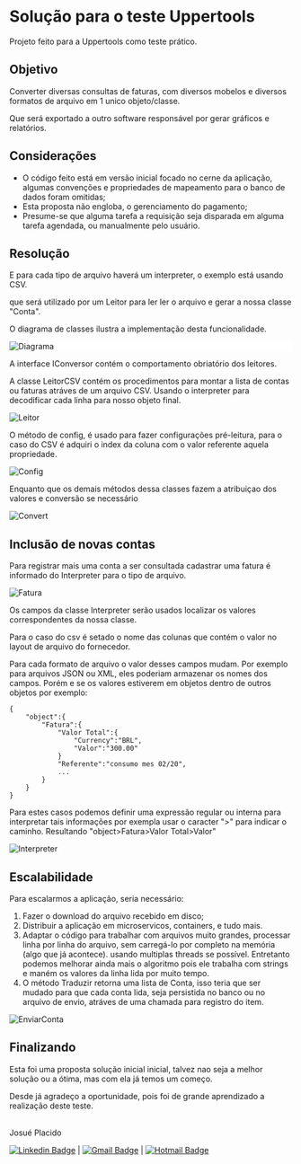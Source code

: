 # Solução para o teste Uppertools

Projeto feito para a Uppertools como teste prático.

## Objetivo

Converter diversas consultas de faturas, com diversos mobelos e diversos formatos de arquivo em 1 unico objeto/classe.

Que será exportado a outro software responsável por gerar gráficos e relatórios.

## Considerações

- O código feito está em versão inicial focado no cerne da aplicação, algumas convenções e propriedades de mapeamento para o banco de dados foram omitidas;
- Esta proposta não engloba, o gerenciamento do pagamento;
- Presume-se que alguma tarefa a requisição seja disparada em alguma tarefa agendada, ou manualmente pelo usuário.

## Resolução

E para cada tipo de arquivo haverá um interpreter, o exemplo está usando CSV.

que será utilizado por um Leitor para ler ler o arquivo e gerar a nossa classe "Conta".

O diagrama de classes ilustra a implementação desta funcionalidade.

<div style="background-color:white">
    <img alt="Diagrama" src="./Docs/Diagrama de classes.png">
</div>

A interface IConversor contém o comportamento obriatório dos leitores.

A classe LeitorCSV contém os procedimentos para montar a lista de contas ou faturas atráves de um arquivo CSV. Usando o interpreter para decodificar cada linha para nosso objeto final.

<img alt="Leitor" src="./Docs/LeitorCSV.JPG">

O método de config, é usado para fazer configurações pré-leitura, para o caso do CSV é adquiri o index da coluna com o valor referente aquela propriedade.

<img alt="Config" src="./Docs/Config.JPG">

Enquanto que os demais métodos dessa classes fazem a atribuiçao dos valores e conversão se necessário

<img alt="Convert" src="./Docs/Conversões.JPG">

## Inclusão de novas contas

Para registrar mais uma conta a ser consultada cadastrar uma fatura é informado do Interpreter para o tipo de arquivo.

<img alt="Fatura" src="./Docs/Fatura.jpg">

Os campos da classe Interpreter serão usados localizar os valores correspondentes da nossa classe.

Para o caso do csv é setado o nome das colunas que contém o valor no layout de arquivo do fornecedor.

Para cada formato de arquivo o valor desses campos mudam. Por exemplo para arquivos JSON ou XML, eles poderiam armazenar os nomes dos campos. Porém e se os valores estiverem em objetos dentro de outros objetos por exemplo:

```
{
    "object":{
        "Fatura":{
            "Valor Total":{
                "Currency":"BRL",
                "Valor":"300.00"
            }
            "Referente":"consumo mes 02/20",
            ...
        }
    }
}

```

Para estes casos podemos definir uma expressão regular ou interna para interpretar tais informações por exempla usar o caracter ">" para indicar o caminho.
Resultando "object>Fatura>Valor Total>Valor"

<img alt="Interpreter" src="./Docs/Interpreter.jpg">

## Escalabilidade

Para escalarmos a aplicação, seria necessário:

1. Fazer o download do arquivo recebido em disco;
1. Distribuir a aplicação em microservicos, containers, e tudo mais.
1. Adaptar o código para trabalhar com arquivos muito grandes, processar linha por linha do arquivo, sem carregá-lo por completo na memória (algo que já acontece). usando multiplas threads se possível. Entretanto podemos melhorar ainda mais o algoritmo pois ele trabalha com strings e maném os valores da linha lida por muito tempo.
1. O método Traduzir retorna uma lista de Conta, isso teria que ser mudado para que cada conta lida, seja persistida no banco ou no arquivo de envio, atráves de uma chamada para registro do item.

<img alt="EnviarConta" src="./Docs/EnviarConta.jpg">

## Finalizando

Esta foi uma proposta solução inicial inicial, talvez nao seja a melhor solução ou a ótima, mas com ela já temos um começo.

Desde já agradeço a oportunidade, pois foi de grande aprendizado a realização deste teste.

<br/> Josué Placido

[![Linkedin Badge](https://img.shields.io/badge/-Linkedin-blue?style=flat-square&logo=Linkedin&logoColor=white&link=https://www.linkedin.com/in/josueplacido/)](https://www.linkedin.com/in/josueplacido/) | [![Gmail Badge](https://img.shields.io/badge/-juplacido.jnr@gmail.com-c14438?style=flat-square&logo=Gmail&logoColor=white&link=mailto:juplacido.jnr@gmail.com)](mailto:juplacido.jnr@gmail.com) | [![Hotmail Badge](https://img.shields.io/badge/-ozzyplacidojunior@hotmail.com-blue?style=flat-square&logo=microsoft&link=mailto:ozzyplacidojunior@hotmail.com)](mailto:ozzyplacidojunior@hotmail.com)
